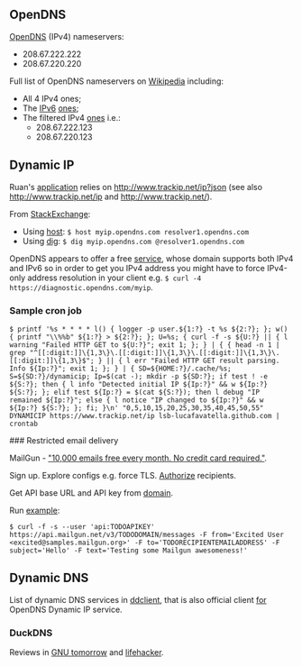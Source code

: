 ## OpenDNS

[OpenDNS](https://www.opendns.com/home-internet-security/) (IPv4) nameservers:
* 208.67.222.222
* 208.67.220.220

Full list of OpenDNS nameservers on [Wikipedia](https://en.wikipedia.org/wiki/OpenDNS#Name_server_IP_addresses) including:
* All 4 IPv4 ones;
* The [IPv6](https://github.com/falling-sky/source/wiki) [ones](https://www.opendns.com/about/innovations/ipv6/); 
* The filtered IPv4 [ones](https://www.opendns.com/setupguide/?url=familyshield) i.e.:
  * 208.67.222.123
  * 208.67.220.123

## Dynamic IP

Ruan's [application](https://github.com/ruanpienaar/myip_erl/blob/68df4b5b0c4158866db594d694f2a709b6a2900e/apps/myip_erl/src/myip_erl.erl#L70) relies on http://www.trackip.net/ip?json (see also http://www.trackip.net/ip and http://www.trackip.net/).

From [StackExchange](http://unix.stackexchange.com/questions/254328/get-the-external-ip-address-in-shell-without-dig-in-2016):
* Using [host](https://www.freebsd.org/cgi/man.cgi?query=host&manpath=FreeBSD+10.3-RELEASE): `$ host myip.opendns.com resolver1.opendns.com`
* Using [dig](https://www.freebsd.org/cgi/man.cgi?query=dig&manpath=FreeBSD+10.3-RELEASE+and+Ports): `$ dig myip.opendns.com @resolver1.opendns.com`

OpenDNS appears to offer a free [service](https://diagnostic.opendns.com/myip), whose domain supports both IPv4 and IPv6 so in order to get you IPv4 address you might have to force IPv4-only address resolution in your client e.g. `$ curl -4 https://diagnostic.opendns.com/myip`.

### Sample cron job

```
$ printf '%s * * * * l() { logger -p user.${1:?} -t %s ${2:?}; }; w() { printf "\\%%b" ${1:?} > ${2:?}; }; U=%s; { curl -f -s ${U:?} || { l warning "Failed HTTP GET to ${U:?}"; exit 1; }; } | { { head -n 1 | grep "^[[:digit:]]\{1,3\}\.[[:digit:]]\{1,3\}\.[[:digit:]]\{1,3\}\.[[:digit:]]\{1,3\}$"; } || { l err "Failed HTTP GET result parsing. Info ${Ip:?}"; exit 1; }; } | { SD=${HOME:?}/.cache/%s; S=${SD:?}/dynamicip; Ip=$(cat -); mkdir -p ${SD:?}; if test ! -e ${S:?}; then { l info "Detected initial IP ${Ip:?}" && w ${Ip:?} ${S:?}; }; elif test ${Ip:?} = $(cat ${S:?}); then l debug "IP remained ${Ip:?}"; else { l notice "IP changed to ${Ip:?}" && w ${Ip:?} ${S:?}; }; fi; }\n' "0,5,10,15,20,25,30,35,40,45,50,55" DYNAMICIP https://www.trackip.net/ip lsb-lucafavatella.github.com | crontab
```

### Restricted email delivery

MailGun - ["10,000 emails free every month. No credit card required."](http://www.mailgun.com/).

Sign up. Explore configs e.g. force TLS. [Authorize](https://mailgun.com/app/account/authorized) recipients.

Get API base URL and API key from [domain](https://mailgun.com/app/domains).

Run [example](https://help.mailgun.com/hc/en-us/articles/202464990-How-do-I-start-sending-email-):
```
$ curl -f -s --user 'api:TODOAPIKEY' https://api.mailgun.net/v3/TODODOMAIN/messages -F from='Excited User <excited@samples.mailgun.org>' -F to='TODORECIPIENTEMAILADDRESS' -F subject='Hello' -F text='Testing some Mailgun awesomeness!'
```

## Dynamic DNS

List of dynamic DNS services in [ddclient](https://github.com/wimpunk/ddclient/tree/a9ab60e7a16bd266f61139eb3c38b1a26cee783d#ddclient-v383), that is also official client [for](https://support.opendns.com/hc/en-us/articles/227987707-Where-do-I-download-an-OpenDNS-Dynamic-IP-updater-client-) OpenDNS Dynamic IP service.

### DuckDNS

Reviews in [GNU tomorrow](http://www.gnutomorrow.com/best-free-dynamic-dns-services-in-2013/) and [lifehacker](http://lifehacker.com/duckdns-duckdns-is-a-simple-easy-dynamic-dns-service-t-1561564166).
